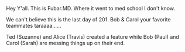 Hey Y'all.   This is Fubar.MD.   Where it went to med school I don't know.

We can't believe this is the last day of 201. 
Bob & Carol your favorite teammates taraaaa......

Ted (Suzanne) and Alice (Travis) created a feature while Bob (Paul) and Carol (Sarah) are messing things up on their end.